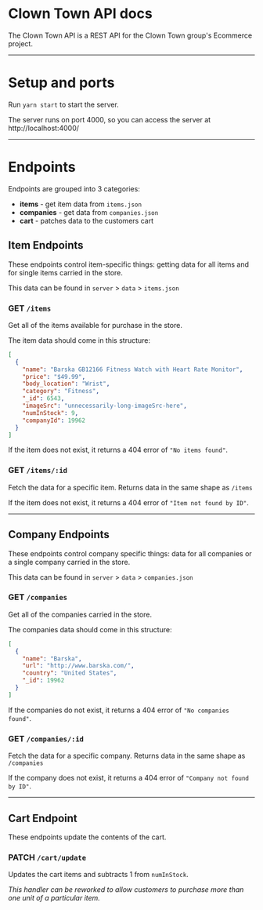 # Clown Town API docs

The Clown Town API is a REST API for the Clown Town group's Ecommerce project.

---

# Setup and ports

Run `yarn start` to start the server.

The server runs on port 4000, so you can access the server at http://localhost:4000/

---

# Endpoints

Endpoints are grouped into 3 categories:

- **items** - get item data from `items.json`
- **companies** - get data from `companies.json`
- **cart** - patches data to the customers cart

## Item Endpoints

These endpoints control item-specific things: getting data for all items and for single items carried in the store.

This data can be found in `server` > `data` > `items.json`

### GET `/items`

Get all of the items available for purchase in the store.

The item data should come in this structure:

```json
[
  {
    "name": "Barska GB12166 Fitness Watch with Heart Rate Monitor",
    "price": "$49.99",
    "body_location": "Wrist",
    "category": "Fitness",
    "_id": 6543,
    "imageSrc": "unnecessarily-long-imageSrc-here",
    "numInStock": 9,
    "companyId": 19962
  }
]
```

If the item does not exist, it returns a 404 error of `"No items found"`.

### GET `/items/:id`

Fetch the data for a specific item. Returns data in the same shape as `/items`

If the item does not exist, it returns a 404 error of `"Item not found by ID"`.

---

## Company Endpoints

These endpoints control company specific things: data for all companies or a single company carried in the store.

This data can be found in `server` > `data` > `companies.json`

### GET `/companies`

Get all of the companies carried in the store.

The companies data should come in this structure:

```json
[
  {
    "name": "Barska",
    "url": "http://www.barska.com/",
    "country": "United States",
    "_id": 19962
  }
]
```

If the companies do not exist, it returns a 404 error of `"No companies found"`.

### GET `/companies/:id`

Fetch the data for a specific company. Returns data in the same shape as `/companies`

If the company does not exist, it returns a 404 error of `"Company not found by ID"`.

---

## Cart Endpoint

These endpoints update the contents of the cart.

### PATCH `/cart/update`

Updates the cart items and subtracts 1 from `numInStock`.

_This handler can be reworked to allow customers to purchase more than one unit of a particular item._
